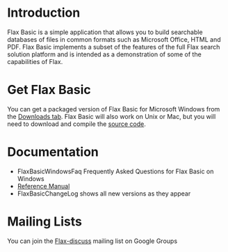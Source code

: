 # Introduction #

Flax Basic is a simple application that allows you to build searchable databases of files in common formats such as Microsoft Office, HTML and PDF. Flax Basic implements a subset of the features of the full Flax search solution platform and is intended as a demonstration of some of the capabilities of Flax.

# Get Flax Basic #

You can get a packaged version of Flax Basic for Microsoft Windows from the [Downloads tab](http://code.google.com/p/flaxcode/downloads/list). Flax Basic will also work on Unix or Mac, but you will need to download and compile the [source code](http://code.google.com/p/flaxcode/source/browse/).

# Documentation #

  * FlaxBasicWindowsFaq Frequently Asked Questions for Flax Basic on Windows
  * [Reference Manual ](http://www.flax.co.uk/docs/1.0.0/reference.html)
  * FlaxBasicChangeLog shows all new versions as they appear

# Mailing Lists #

You can join the [Flax-discuss](http://groups.google.co.uk/group/flax-discuss) mailing list on Google Groups
